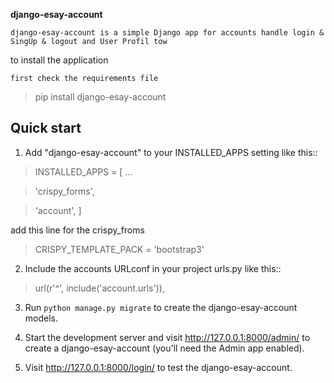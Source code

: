 
**django-esay-account**


 `django-esay-account is a simple Django app for accounts handle login & SingUp & logout and User Profil tow`

to install the application


`first check the requirements file`

>pip install django-esay-account



Quick start
-----------

1. Add "django-esay-account" to your INSTALLED_APPS setting like this::

>    INSTALLED_APPS = [
>        ...


>    'crispy_forms',


>    'account',
>    ]
  
  
  add this line for the crispy_froms



>	CRISPY_TEMPLATE_PACK = 'bootstrap3'

2. Include the accounts URLconf in your project urls.py like this::

>   url(r'^', include('account.urls')),
    
  


3. Run `python manage.py migrate` to create the django-esay-account models.

4. Start the development server and visit http://127.0.0.1:8000/admin/
   to create a django-esay-account (you'll need the Admin app enabled).

5. Visit http://127.0.0.1:8000/login/ to test the  django-esay-account.
